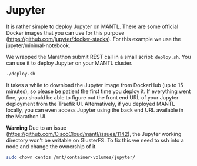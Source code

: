 # Jupyter 
It is rather simple to deploy Jupyter on MANTL. There are some official Docker images that you can use for this purpose (https://github.com/jupyter/docker-stacks). For this example we use the jupyter/minimal-notebook.


We wrapped the Marathon submit REST call in a small script: `deploy.sh`. You can use it to deploy Jupyter on your MANTL cluster.

```bash
./deploy.sh
```

It takes a while to download the Jupyter image from DockerHub (up to 15 minutes), so please be patient the first time you deploy it. If everything went fine, you should be able to figure out the front end URL of your Jupyter deployment from the Traefik UI. Alternatively, if you deployed MANTL locally, you can even access Jupyter using the back end URL available in the Marathon UI.

**Warning** Due to an issue (https://github.com/CiscoCloud/mantl/issues/1142), the Jupyter working directory won't be writable on GlusterFS. To fix this we need to ssh into a node and change the ownership of it. 

```bash
sudo chown centos /mnt/container-volumes/jupyter/
```
